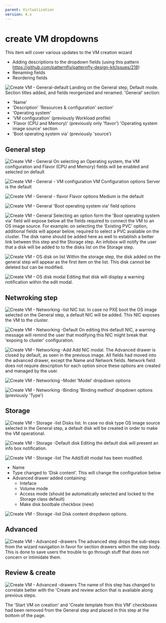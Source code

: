 ```yaml
---
parent: Virtualization
version: 4.x
---
```


# create VM dropdowns

This item will cover various updates to the VM creation wizard
- Adding descriptions to the dropdown fields (using this pattern https://github.com/patternfly/patternfly-design-kit/issues/218)
- Renaming fields
- Reordering fields


![Create VM - General-default](img/1-0.jpg)
Landing on the General step, Default mode.
Section titles added, and fields reorgenized and renamed.
'General' section:
- 'Name'
- 'Description'
'Resources & configuration' section'
- 'Operating system'
- 'VM configuration' (previously Workload profile)
- 'Flavor (CPU and Memory)' (previously only 'flavor')
'Operating system image source' section
- 'Boot operating system via' (previously 'source')

## General step

![Create VM - General](img/1-1.jpg)
On selecting an Operating system, the VM configuration and Flavor (CPU and Memory) fields will be enabled and selected on default

![Create VM - General - VM configuration](img/1-1-1.jpg)
VM Configuration options
Server is the default

![Create VM - General - flavor](img/1-1-2.jpg)
Flavor options
Medium is the default

![Create VM - General](img/1-2-1.jpg)
'Boot operating system via' field options

![Create VM - General](img/1-2.jpg)
Selecting an option form the 'Boot operating system via' field will expose below all the fields required to connect the VM to an OS image source.
For example: on selecting the 'Existing PVC' option, additional fields will appear below, required to select a PVC available on the cluster.
The disk name should be added here as well to establish a better link between this step and the Storage step.
An infobox will notify the user that a disk will be added to to the disks list on the Storage step.

![Create VM - OS disk on list](img/1-3.jpg)
Within the storage step, the disk added on the general step will appear as the first item on the list.
This disk cannot be deleted but can be modified.

![Create VM - OS disk modal](img/1-3-1.jpg)
Editing that disk will display a warning notification within the edit modal.

## Netwroking step

![Create VM - Networking -list](img/2-0.jpg)
NIC list.
In case no PXE boot the OS image selected on the General step, a default NIC will be added.
This NIC  exposes the VM to the cluster.

![Create VM - Networking -Default](img/2-1.jpg)
On editing this default NIC, a warning message will remind the user that modifying this NIC might break that 'expoing to cluster' configuration.

![Create VM - Networking -Add](img/2-2.jpg)
Add NIC modal.
The Advanced drawer is closed by default, as seen in the previous image.
All fields had moved into the advanced drawer, except the Name and Network fields.
Network field does not require description for each option since these options are created and managed by the user.

![Create VM - Networking -Model](img/2-3.jpg)
'Model' dropdown options

![Create VM - Networking -Binding](img/2-4.jpg)
'Binding method' dropdown options (previously 'Type')

## Storage

![Create VM - Storage -list](img/3-0.jpg)
Disks list.
In case no disk type OS image source selected in the General step, a default disk will be created in order to make the VM operational.

![Create VM - Storage -Default disk](img/3-0-0.jpg)
Editing the default disk will present an info box notification.

![Create VM - Storage -list](img/3-1.jpg)
The Add/Edit modal has been modified.
- Name
- Type changed to 'Disk content'. This will change the configuration below
- Advanced drawer added containing: 
    - Inteface
    - Volume mode
    - Access mode (should be automatically selected and locked to the Storage class default)
    - Make disk bootbale checkbox (new)

![Create VM - Storage -list](img/3-2.jpg)
Disk content dropdwon options.

## Advanced

 ![Create VM - Advanced -drawers](img/4-0.jpg)
The advanced step drops the sub-steps from the wizard navigation in favor for section drawers within the step body.
This is done to save users the trouble to go through stuff that does not concern or intimidate them.

## Review & create

 ![Create VM - Advanced -drawers](img/5-0.jpg)
The name of this step has changed to correlate better with the 'Create and review action that is available along previous steps.

The 'Start VM on creation' and 'Create template from this VM' checkboxes had been removed from the General step and placed in this step at the bottom of the page.